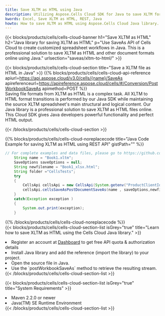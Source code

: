 ```yaml
---
title: Save XLTM as HTML using Java 
description: Utilizing Aspose.Cells Cloud SDK for Java to save XLTM format file as HTML format file. 
kwords: Excel, Save XLTM as HTML, REST, Java
howto: How to save XLTM as HTML using Aspose.Cells Cloud Java library.
---
```



{{< blocks/products/cells/cells-cloud-banner h1="Save XLTM as HTML" h2="Java library for saving XLTM as HTML" p="Use SaveAs API of Cells Cloud to create customized spreadsheet workflows in Java. This is a professional solution to save XLTM as HTML and other document formats online using Java." urlsection="saveas/xltm-to-html/" >}}

{{< blocks/products/cells/cells-cloud-section  title="Save a XLTM file as HTML in Java" >}}
{{% blocks/products/cells/cells-cloud-api-reference  apiurl=https://api.aspose.cloud/v3.0/cells/{name}/SaveAs  apireferenceurl=https://apireference.aspose.cloud/cells/#/Conversion/PostWorkbookSaveAs  apimethod=POST %}}
<br/>
Saving file formats from XLTM as HTML is a complex task. All XLTM to HTML format transitions is performed by our Java SDK while maintaining the source XLTM spreadsheet's main structural and logical content. Our Java library is a professional solution to save XLTM as HTML files online. This Cloud SDK gives Java developers powerful functionality and perfect HTML output.

{{< /blocks/products/cells/cells-cloud-section >}}

{{% blocks/products/cells/cells-cloud-noreplacecode title="Java Code Example for saving XLTM as HTML using REST API" gistPath="" %}}
  
```java
// For complete examples and data files, please go to https://github.com/aspose-cells-cloud/aspose-cells-cloud-java/
    String name = "Book1.xltm";
    SaveOptions saveOptions = null;
    String newfilename = "Book1_xlsx.html";
    String folder ="CellsTests";
    try 
    {
        CellsApi cellsApi = new CellsApi(System.getenv("ProductClientId"), System.getenv("ProductClientSecret"));
        cellsApi.cellsSaveAsPostDocumentSaveAs(name , saveOptions,newfilename,false,false,folder,null,null,null,true);                       
    }
    catch(Exception exception )
    {
        System.out.print(exception);
    }
```
  
{{% /blocks/products/cells/cells-cloud-noreplacecode  %}}
<br/>
{{< blocks/products/cells/cells-cloud-section-list isGrey="true"  title="Learn how to save XLTM as HTML using the Cells Cloud Java library." >}}
<li>Register an account at <a href="https://dashboard.aspose.cloud/">Dashboard</a> to get free API quota & authorization details</li>
<li>Install Java library and add the reference (import the library) to your project.</li>
<li>Open the source file in Java.</li>
<li>Use the `postWorkbookSaveAs` method to retrieve the resulting stream.</li>
{{< /blocks/products/cells/cells-cloud-section-list >}}

{{< blocks/products/cells/cells-cloud-section-list isGrey="true"  title="System Requirements" >}}
<li>Maven 2.2.0 or newer</li>
<li>Java(TM) SE Runtime Environment</li>
{{< /blocks/products/cells/cells-cloud-section-list >}}
